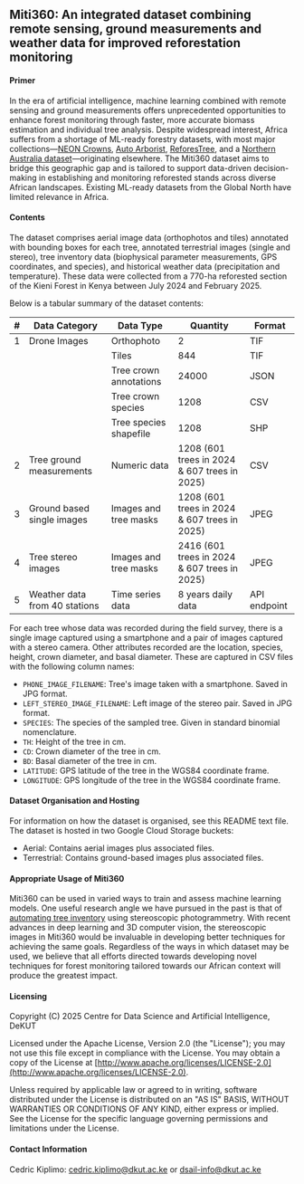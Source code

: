 ## Miti360: An integrated dataset combining remote sensing, ground measurements and weather data for improved reforestation monitoring
#### Primer
In the era of artificial intelligence, machine learning combined with remote sensing and ground measurements offers unprecedented opportunities to enhance forest monitoring through faster, more accurate biomass estimation and individual tree analysis. Despite widespread interest, Africa suffers from a shortage of ML-ready forestry datasets, with most major collections—[NEON Crowns](https://doi.org/10.1101/2020.09.08.287839), [Auto Arborist](https://openaccess.thecvf.com/content/CVPR2022/html/Beery_The_Auto_Arborist_Dataset_A_Large-Scale_Benchmark_for_Multiview_Urban_CVPR_2022_paper.html), [ReforesTree](https://doi.org/10.1609/aaai.v36i11.21471), and a [Northern Australia dataset](https://doi.org/10.3390/data8020044)—originating elsewhere. The Miti360 dataset aims to bridge this geographic gap and  is tailored to support data-driven decision-making in establishing and monitoring reforested stands across diverse African landscapes. Existing ML-ready datasets from the Global North have limited relevance in Africa.

#### Contents
The dataset comprises aerial image data (orthophotos and tiles) annotated with bounding boxes for each tree, annotated terrestrial images (single and stereo), tree inventory data (biophysical parameter measurements, GPS coordinates, and species), and historical weather data (precipitation and temperature). These data were collected from a 770-ha reforested section of the Kieni Forest in Kenya between July 2024 and February 2025. 


Below is a tabular summary of the dataset contents:

| #   | Data Category                 | Data Type              | Quantity                                     | Format       |
| --- | ----------------------------- | ---------------------- | -------------------------------------------- | ------------ |
| 1   | Drone Images                  | Orthophoto             | 2                                            | TIF          |
|     |                               | Tiles                  | 844                                          | TIF          |
|     |                               | Tree crown annotations | 24000                                        | JSON         |
|     |                               | Tree crown species     | 1208                                         | CSV          |
|     |                               | Tree species shapefile | 1208                                         | SHP          |
| 2   | Tree ground measurements      | Numeric data           | 1208 (601 trees in 2024 & 607 trees in 2025) | CSV          |
| 3   | Ground based single images    | Images and tree masks  | 1208 (601 trees in 2024 & 607 trees in 2025) | JPEG         |
| 4   | Tree stereo images            | Images and tree masks  | 2416 (601 trees in 2024 & 607 trees in 2025) | JPEG         |
| 5   | Weather data from 40 stations | Time series data       | 8 years daily data                           | API endpoint |

For each tree whose data was recorded during the field survey, there is a single image captured using a smartphone and a pair of images captured with a stereo camera. Other attributes recorded are the location, species, height, crown diameter, and basal diameter. These are captured in CSV files with the following column names:
- `PHONE_IMAGE_FILENAME`: Tree's image taken with a smartphone. Saved in JPG format.
- `LEFT_STEREO_IMAGE_FILENAME`: Left image of the stereo pair. Saved in JPG format.
- `SPECIES`: The species of the sampled tree. Given in standard binomial nomenclature.
- `TH`: Height of the tree in cm.
- `CD`: Crown diameter of the tree in cm.
- `BD`: Basal diameter of the tree in cm.
- `LATITUDE`: GPS latitude of the tree in the WGS84 coordinate frame.
- `LONGITUDE`: GPS longitude of the tree in the WGS84 coordinate frame.

#### Dataset Organisation and Hosting
For information on how the dataset is organised, see this README text file.
The dataset is hosted in two Google Cloud Storage buckets:
- Aerial: Contains aerial images plus associated files.
- Terrestrial: Contains ground-based images plus associated files.

#### Appropriate Usage of Miti360
Miti360 can be used in varied ways to train and assess machine learning models. One useful research angle we have pursued in the past is that of [automating tree inventory](https://doi.org/10.1016/j.softx.2024.101661) using stereoscopic photogrammetry. With recent advances in deep learning and 3D computer vision, the stereoscopic images in Miti360 would be invaluable in developing better techniques for achieving the same goals. Regardless of the ways in which dataset may be used, we believe that all efforts directed towards developing novel techniques for forest monitoring tailored towards our African context will produce the greatest impact.

#### Licensing
Copyright (C) 2025 Centre for Data Science and Artificial Intelligence, DeKUT

Licensed under the Apache License, Version 2.0 (the "License"); you may not use this file except in compliance with the License. You may obtain a copy of the License at [http://www.apache.org/licenses/LICENSE-2.0](http://www.apache.org/licenses/LICENSE-2.0). 

Unless required by applicable law or agreed to in writing, software distributed under the License is distributed on an "AS IS" BASIS, WITHOUT WARRANTIES OR CONDITIONS OF ANY KIND, either express or implied. See the License for the specific language governing permissions and limitations under the License.

#### Contact Information
Cedric Kiplimo: cedric.kiplimo@dkut.ac.ke or dsail-info@dkut.ac.ke
